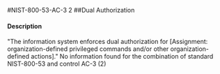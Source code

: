 #NIST-800-53-AC-3 2
##Dual Authorization
#### Description
"The information system enforces dual authorization for [Assignment: organization-defined privileged commands and/or other organization-defined actions]."
No information found for the combination of standard NIST-800-53 and control AC-3 (2)
